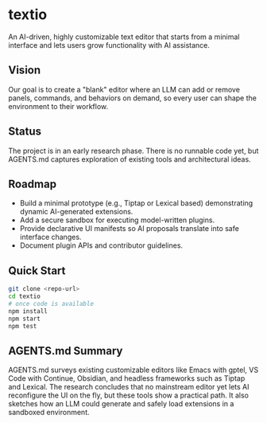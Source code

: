 # textio

An AI-driven, highly customizable text editor that starts from a minimal interface and lets users grow functionality with AI assistance.

## Vision
Our goal is to create a "blank" editor where an LLM can add or remove panels, commands, and behaviors on demand, so every user can shape the environment to their workflow.

## Status
The project is in an early research phase. There is no runnable code yet, but AGENTS.md captures exploration of existing tools and architectural ideas.

## Roadmap
- Build a minimal prototype (e.g., Tiptap or Lexical based) demonstrating dynamic AI-generated extensions.
- Add a secure sandbox for executing model-written plugins.
- Provide declarative UI manifests so AI proposals translate into safe interface changes.
- Document plugin APIs and contributor guidelines.

## Quick Start
```bash
git clone <repo-url>
cd textio
# once code is available
npm install
npm start
npm test
```

## AGENTS.md Summary
AGENTS.md surveys existing customizable editors like Emacs with gptel, VS Code with Continue, Obsidian, and headless frameworks such as Tiptap and Lexical. The research concludes that no mainstream editor yet lets AI reconfigure the UI on the fly, but these tools show a practical path. It also sketches how an LLM could generate and safely load extensions in a sandboxed environment.
